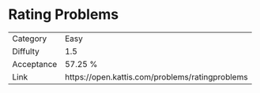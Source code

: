 # Rating Problems

<table>
    <tr>
        <td>Category</td>
        <td>Easy</td>
    </tr>
    <tr>
        <td>Diffulty</td>
        <td>1.5</td>
    </tr>
    <tr>
        <td>Acceptance</td>
        <td>57.25 %</td>
    </tr>
    <tr>
        <td>Link</td>
        <td>https://open.kattis.com/problems/ratingproblems</td>
    </tr>
</table>